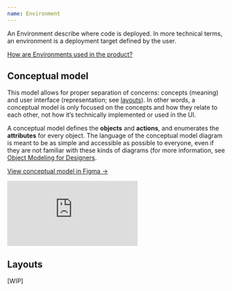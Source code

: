 ```yaml
---
name: Environment
---
```


An Environment describe where code is deployed. In more technical terms, an environment is a deployment target defined by the user.

[How are Environments used in the product?](https://docs.gitlab.com/ee/ci/environments/)

## Conceptual model

This model allows for proper separation of concerns: concepts (meaning) and user interface (representation; see [layouts](#layouts)).
In other words, a conceptual model is only focused on the concepts and how they relate to each other, not how it’s technically implemented or used in the UI.

A conceptual model defines the **objects** and **actions**, and enumerates the **attributes** for every object.
The language of the conceptual model diagram is meant to be as simple and accessible as possible to everyone, even if they are not familiar with these kinds of diagrams (for more information, see [Object Modeling for Designers](https://medium.com/@hpadkisson/object-modeling-for-designers-an-introduction-7871bdcf8baf).

[View conceptual model in Figma →](https://www.figma.com/file/0pQXky3SCtdzydXRZSQZm8/Release-Group-%E2%80%A2-Ops-Object-Models?node-id=1%3A786)

<div class="figma-embed" aria-label="Conceptual diagram connecting objects, along with their attributes and actions, to the primary Environment object." role="img">
  <iframe frameborder="0" src="https://www.figma.com/file/0pQXky3SCtdzydXRZSQZm8/Release-Group-%E2%80%A2-Ops-Object-Models?node-id=1%3A786" allowfullscreen></iframe>
</div>

## Layouts

[WIP]